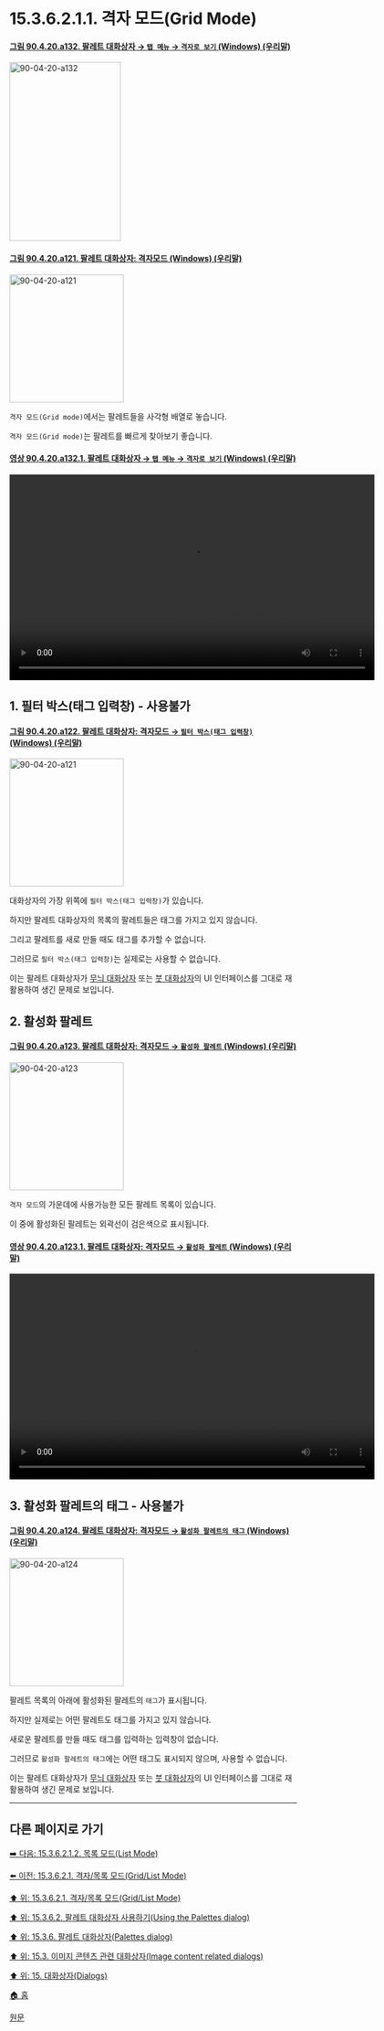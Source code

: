 # 15.3.6.2.1.1. 격자 모드(Grid Mode)

<a id="90-04-20-a132"></a>

#### [그림 90.4.20.a132. 팔레트 대화상자 → `탭 메뉴` → `격자로 보기` (Windows) (우리말)](./90-04-0020-palette.md#90-04-20-a132)
<img width="195" height="313" alt="90-04-20-a132" src="https://github.com/user-attachments/assets/a1ca9fff-c2ae-42e0-876e-b1fb7ed949fc" />

<a id="90-04-20-a121"></a>

#### [그림 90.4.20.a121. 팔레트 대화상자: 격자모드 (Windows) (우리말)](./90-04-0020-palette.md#90-04-20-a121)
<img width="200" height="224" alt="90-04-20-a121" src="https://github.com/user-attachments/assets/e343e80d-77fb-41b2-88f8-57cb5755a53f" />

`격자 모드(Grid mode)`에서는 팔레트들을 사각형 배열로 놓습니다.

`격자 모드(Grid mode)`는 팔레트를 빠르게 찾아보기 좋습니다.

<a id="90-04-20-a132-01"></a>

#### [영상 90.4.20.a132.1. 팔레트 대화상자 → `탭 메뉴` → `격자로 보기` (Windows) (우리말)](./90-04-0020-palette.md#90-04-20-a132-01)
<video controls="controls" width="640" height="360" src="https://github.com/user-attachments/assets/b2005944-86f4-46e4-99cf-27f6cfbf69b3"></video>

<a id="15-03-06-02-01-01-s1"></a>

## 1. 필터 박스(태그 입력창) - 사용불가

<a id="90-04-20-a122"></a>

#### [그림 90.4.20.a122. 팔레트 대화상자: 격자모드 → `필터 박스(태그 입력창)` (Windows) (우리말)](./90-04-0020-palette.md#90-04-20-a122)
<img width="200" height="224" alt="90-04-20-a121" src="https://github.com/user-attachments/assets/0468ccbc-d356-452d-b25c-23ff748dd8e1" />

대화상자의 가장 위쪽에 `필터 박스(태그 입력창)`가 있습니다. 

하지만 팔레트 대화상자의 목록의 팔레트들은 태그를 가지고 있지 않습니다.

그리고 팔레트를 새로 만들 때도 태그를 추가할 수 없습니다.

그러므로 `필터 박스(태그 입력창)`는 실제로는 사용할 수 없습니다.

이는 팔레트 대화상자가 [무늬 대화상자](./15-03-04-00-patterns_dialog.md) 또는 [붓 대화상자](./15-03-02-00-brushes-dialog.md)의 UI 인터페이스를 그대로 재활용하여 생긴 문제로 보입니다.

<a comment="TODO UI 개선 요청 GitLab 이슈 등록 필요"></a>

<a id="15-03-06-02-01-01-s2"></a>

## 2. 활성화 팔레트

<a id="90-04-20-a123"></a>

#### [그림 90.4.20.a123. 팔레트 대화상자: 격자모드 → `활성화 팔레트` (Windows) (우리말)](./90-04-0020-palette.md#90-04-20-a123)
<img width="200" height="224" alt="90-04-20-a123" src="https://github.com/user-attachments/assets/163264d8-68d7-4987-872f-1da13a918908" />

`격자 모드`의 가운데에 사용가능한 모든 팔레트 목록이 있습니다.

이 중에 활성화된 팔레트는 외곽선이 검은색으로 표시됩니다.

<a id="90-04-20-a123-01"></a>

#### [영상 90.4.20.a123.1. 팔레트 대화상자: 격자모드 → `활성화 팔레트` (Windows) (우리말)](./90-04-0020-palette.md#90-04-20-a123-01)
<video controls="controls" width="640" height="360" src="https://github.com/user-attachments/assets/7b2334d1-31c3-4ee4-aaef-1dd0f5bc7bcb"></video>

<a id="15-03-06-02-01-01-s3"></a>

## 3. 활성화 팔레트의 태그 - 사용불가

<a id="90-04-20-a124"></a>

#### [그림 90.4.20.a124. 팔레트 대화상자: 격자모드 → `활성화 팔레트의 태그` (Windows) (우리말)](./90-04-0020-palette.md#90-04-20-a124)
<img width="200" height="224" alt="90-04-20-a124" src="https://github.com/user-attachments/assets/def9cd1c-459f-4b4a-b9f6-36e599206e47" />

팔레트 목록의 아래에 활성화된 팔레트의 `태그`가 표시됩니다.

하지만 실제로는 어떤 팔레트도 태그를 가지고 있지 않습니다.

새로운 팔레트를 만들 때도 태그를 입력하는 입력창이 없습니다.

그러므로 `활성화 팔레트의 태그`에는 어떤 태그도 표시되지 않으며, 사용할 수 없습니다.

이는 팔레트 대화상자가 [무늬 대화상자](./15-03-04-00-patterns_dialog.md) 또는 [붓 대화상자](./15-03-02-00-brushes-dialog.md)의 UI 인터페이스를 그대로 재활용하여 생긴 문제로 보입니다.

<a comment="TODO UI 개선 요청 GitLab 이슈 등록 필요"></a>

***

## 다른 페이지로 가기

[➡️ 다음: 15.3.6.2.1.2. 목록 모드(List Mode)](./15-03-06-02-01-02-list_mode.md)

[⬅️ 이전: 15.3.6.2.1. 격자/목록 모드(Grid/List Mode)](./15-03-06-02-01-00-grid_n_list_mode.md)

[⬆️ 위: 15.3.6.2.1. 격자/목록 모드(Grid/List Mode)](./15-03-06-02-01-00-grid_n_list_mode.md)

[⬆️ 위: 15.3.6.2. 팔레트 대화상자 사용하기(Using the Palettes dialog)](./15-03-06-02-00-using_the_palettes_dialog.md)

[⬆️ 위: 15.3.6. 팔레트 대화상자(Palettes dialog)](./15-03-06-00-palettes-dialog.md)

[⬆️ 위: 15.3. 이미지 콘텐츠 관련 대화상자(Image content related dialogs)](./15-03-00-image-content-related-dialogs.md)

[⬆️ 위: 15. 대화상자(Dialogs)](./15-00-dialogs.md)

[🏠 홈](./00-home.md)

[원문](https://docs.gimp.org/2.10/ko/gimp-palette-dialog.html#gimp-palette-dialog-using)